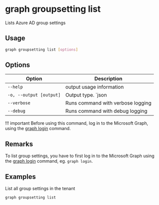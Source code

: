 # graph groupsetting list

Lists Azure AD group settings

## Usage

```sh
graph groupsetting list [options]
```

## Options

Option|Description
------|-----------
`--help`|output usage information
`-o, --output [output]`|Output type. `json|text`. Default `text`
`--verbose`|Runs command with verbose logging
`--debug`|Runs command with debug logging

!!! important
    Before using this command, log in to the Microsoft Graph, using the [graph login](../login.md) command.

## Remarks

To list group settings, you have to first log in to the Microsoft Graph using the [graph login](../login.md) command, eg. `graph login`.

## Examples

List all group settings in the tenant

```sh
graph groupsetting list
```